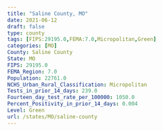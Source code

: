 ```yaml
---
title: "Saline County, MO"
date: 2021-06-12
draft: false
type: county
tags: [FIPS:29195.0,FEMA:7.0,Micropolitan,Green]
categories: [MO]
County: Saline County
State: MO
FIPS: 29195.0
FEMA_Region: 7.0
Population: 22761.0
NCHS_Urban_Rural_Classification: Micropolitan
Tests_in_prior_14_days: 239.0
Fourteen_day_test_rate_per_100000: 1050.0
Percent_Positivity_in_prior_14_days: 0.004
Level: Green
url: /states/MO/saline-county
---
```



